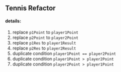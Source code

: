 ## Tennis Refactor

#### details:

1. replace ```p1Point``` to ```player1Point```
2. replace ```p2Point``` to ```player2Point```
3. replace ```p1Res``` to ```player1Result```
4. replace ```p2Res``` to ```player2Result```
5. duplicate condition ```player1Point == player2Point```
5. duplicate condition ```player1Point > player2Point```  
5. duplicate condition ```player2Point > player1Point``` 